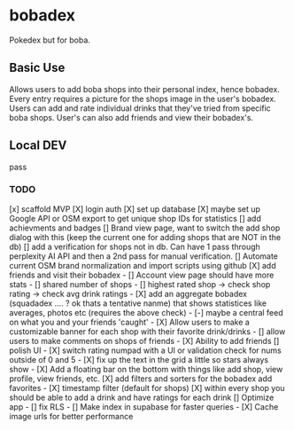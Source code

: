 # bobadex

Pokedex but for boba. 

## Basic Use
Allows users to add boba shops into their personal index, hence bobadex. Every entry requires a picture for the shops image in the user's bobadex. Users can add and rate individual drinks that they've tried from specific boba shops. User's can also add friends and view their bobadex's.

## Local DEV
pass

### TODO
[x] scaffold MVP
[X] login auth
[X] set up database
[X] maybe set up Google API or OSM export to get unique shop IDs for statistics
[] add achievments and badges
[] Brand view page, want to switch the add shop dialog with this (keep the current one for adding shops that are NOT in the db)
[] add a verification for shops not in db. Can have 1 pass through perplexity AI API and then a 2nd pass for manual verification.
[] Automate current OSM brand normalization and import scripts using github
[X] add friends and visit their bobadex
    - [] Account view page should have more stats
        - [] shared number of shops
        - [] highest rated shop -> check shop rating -> check avg drink ratings
    - [X] add an aggregate bobadex (squadadex .... ? ok thats a tentative nanme) that shows statistices like averages, photos etc (requires the above check)
    - [-] maybe a central feed on what you and your friends 'caught'
    - [X] Allow users to make a customizable banner for each shop with their favorite drink/drinks
    - [] allow users to make comments on shops of friends
    - [X] Ability to add friends
[] polish UI
    - [X] switch rating numpad with a UI or validation check for nums outside of 0 and 5
    - [X] fix up the text in the grid a little so stars always show
    - [X] Add a floating bar on the bottom with things like add shop, view profile, view friends, etc.
[X] add filters and sorters for the bobadex add favorites
    - [X] timestamp filter (default for shops)
[X] within every shop you should be able to add a drink and have ratings for each drink
[] Optimize app
    - [] fix RLS
    - [] Make index in supabase for faster queries
    - [X] Cache image urls for better performance